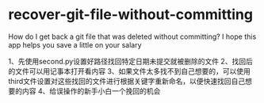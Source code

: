 # recover-git-file-without-committing
How do I get back a git file that was deleted without committing? I hope this app helps you save a little on your salary

1、先使用second.py设置好路径找回特定日期未提交就被删除的文件
2、找回后的文件可以用记事本打开看内容
3、如果文件太多找不到自己想要的，可以使用third文件设置对这些找回的文件进行根据关键字重新命名，以便快速找回自己想要的内容
4、给误操作的新手小白一个挽回的机会